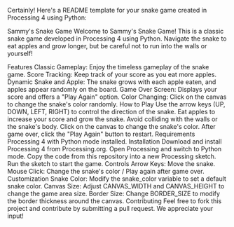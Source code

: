 
Certainly! Here's a README template for your snake game created in Processing 4 using Python:

Sammy's Snake Game
Welcome to Sammy's Snake Game! This is a classic snake game developed in Processing 4 using Python. Navigate the snake to eat apples and grow longer, but be careful not to run into the walls or yourself!

Features
Classic Gameplay: Enjoy the timeless gameplay of the snake game.
Score Tracking: Keep track of your score as you eat more apples.
Dynamic Snake and Apple: The snake grows with each apple eaten, and apples appear randomly on the board.
Game Over Screen: Displays your score and offers a "Play Again" option.
Color Changing: Click on the canvas to change the snake's color randomly.
How to Play
Use the arrow keys (UP, DOWN, LEFT, RIGHT) to control the direction of the snake.
Eat apples to increase your score and grow the snake.
Avoid colliding with the walls or the snake's body.
Click on the canvas to change the snake's color.
After game over, click the "Play Again" button to restart.
Requirements
Processing 4 with Python mode installed.
Installation
Download and install Processing 4 from Processing.org.
Open Processing and switch to Python mode.
Copy the code from this repository into a new Processing sketch.
Run the sketch to start the game.
Controls
Arrow Keys: Move the snake.
Mouse Click: Change the snake's color / Play again after game over.
Customization
Snake Color: Modify the snake_color variable to set a default snake color.
Canvas Size: Adjust CANVAS_WIDTH and CANVAS_HEIGHT to change the game area size.
Border Size: Change BORDER_SIZE to modify the border thickness around the canvas.
Contributing
Feel free to fork this project and contribute by submitting a pull request. We appreciate your input!
